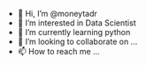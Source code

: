 - 👋 Hi, I’m @moneytadr
- 👀 I’m interested in Data Scientist
- 🌱 I’m currently learning python
- 💞️ I’m looking to collaborate on ...
- 📫 How to reach me ...

<!---
moneytadr/moneytadr is a ✨ special ✨ repository because its `README.md` (this file) appears on your GitHub profile.
You can click the Preview link to take a look at your changes.
--->
